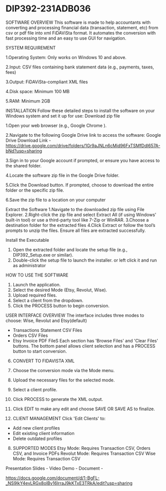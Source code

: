 # DIP392-231ADB036

SOFTWARE OVERVIEW
This software is made to help accountants with converting and processing financial data
(transaction, statement, etc)  from csv or pdf file into xml FiDAViSta format. It automates
the conversion with fast processing time and an easy to use GUI for navigation.

SYSTEM REQUIREMENT

1.Operating System: Only works on Windows 10 and above.

2.Input: CSV files containing bank statement data (e.g., payments, taxes, fees)

3.Output: FiDAViSta-compliant XML files

4.Disk space: Minimum 100 MB

5.RAM: Minimum 2GB


INSTALLATION
Follow these detailed steps to install the software on your Windows system and set it up for use:
Download zip file 

1.Open your web browser (e.g., Google Chrome ).

2.Navigate to the following Google Drive link to access the software:
     Google Drive Download Link - https://drive.google.com/drive/folders/1Gr9aJNLn6cMid96FxTSMfDdl657A-bNd?usp=sharing
     
3.Sign in to your Google account if prompted, or ensure you have access to the shared folder.

4.Locate the software zip file in the Google Drive folder.

5.Click the Download button. If prompted, choose to download the entire folder or the specific zip file.

6.Save the zip file to a location on your computer

Extract the Software
1.Navigate to the downloaded zip file using File Explorer.
2.Right-click the zip file and select Extract All (if using Windows' built-in tool) or use a third-party tool like 7-Zip or WinRAR.
3.Choose a destination folder for the extracted files 
4.Click Extract or follow the tool’s prompts to unzip the files. Ensure all files are extracted successfully.

Install the Executable
1. Open the extracted folder and locate the setup file (e.g., DIP392_Setup.exe or similar).
2. Double-click the setup file to launch the installer. or left click it and run as administrator


  
HOW TO USE THE SOFTWARE
1. Launch the application.
2. Select the desired Mode (Etsy, Revolut, Wise).
3. Upload required files.
4. Select a client from the dropdown.
5. Click the PROCESS button to begin conversion.
   
USER INTERFACE OVERVIEW
The interface includes three modes to choose: Wise, Revolut and Etsy(default)
- Transactions Statement CSV Files
- Orders CSV Files
- Etsy Invoice PDF FileS
Each section has 'Browse Files' and 'Clear Files' buttons. The bottom panel allows client selection and has a PROCESS button to start conversion.

6. CONVERT TO FIDAVISTA XML
1. Choose the conversion mode via the Mode menu.
2. Upload the necessary files for the selected mode.
3. Select a client profile.
4. Click PROCESS to generate the XML output.
5. Click EDIT to make any edit and choose SAVE OR SAVE AS to finalize.
   
7. CLIENT MANAGEMENT
Click 'Edit Clients' to:
- Add new client profiles
- Edit existing client information
- Delete outdated profiles
  
8. SUPPORTED MODES
Etsy Mode: Requires Transaction CSV, Orders CSV, and Invoice PDFs
Revolut Mode: Requires Transaction CSV
Wise Mode: Requires Transaction CSV






























Presentation Slides - 
Video Demo - 
Document - 











https://docs.google.com/document/d/1-BgFL-_NS9lkY4evLRGx8olBv16lrraJ9kKTxE3TRkA/edit?usp=sharing




